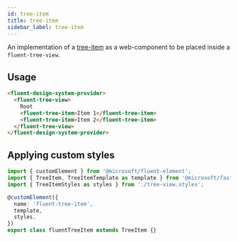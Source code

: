 ```yaml
---
id: tree-item
title: tree-item
sidebar_label: tree-item
---
```


An implementation of a [tree-item](https://w3c.github.io/aria/#treeitem) as a web-component to be placed inside a `fluent-tree-view`.

## Usage

```html live
<fluent-design-system-provider>
  <fluent-tree-view>
    Root
    <fluent-tree-item>Item 1</fluent-tree-item>
    <fluent-tree-item>Item 2</fluent-tree-item>
  </fluent-tree-view>
</fluent-design-system-provider>
```

## Applying custom styles

```ts
import { customElement } from '@microsoft/fluent-element';
import { TreeItem, TreeItemTemplate as template } from '@microsoft/fast-foundation';
import { TreeItemStyles as styles } from './tree-view.styles';

@customElement({
  name: 'fluent-tree-item',
  template,
  styles,
})
export class fluentTreeItem extends TreeItem {}
```

